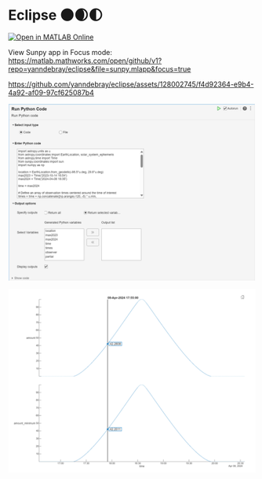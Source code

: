 # Eclipse 🌑🌒🌓

[![Open in MATLAB Online](https://www.mathworks.com/images/responsive/global/open-in-matlab-online.svg)](https://matlab.mathworks.com/open/github/v1?repo=yanndebray/eclipse&file=livescript.mlx)

View Sunpy app in Focus mode:
https://matlab.mathworks.com/open/github/v1?repo=yanndebray/eclipse&file=sunpy.mlapp&focus=true

https://github.com/yanndebray/eclipse/assets/128002745/f4d92364-e9b4-4a92-af09-97cf625087b4


![](README_media/pytask.png)

![](README_media/stackedplot.png)